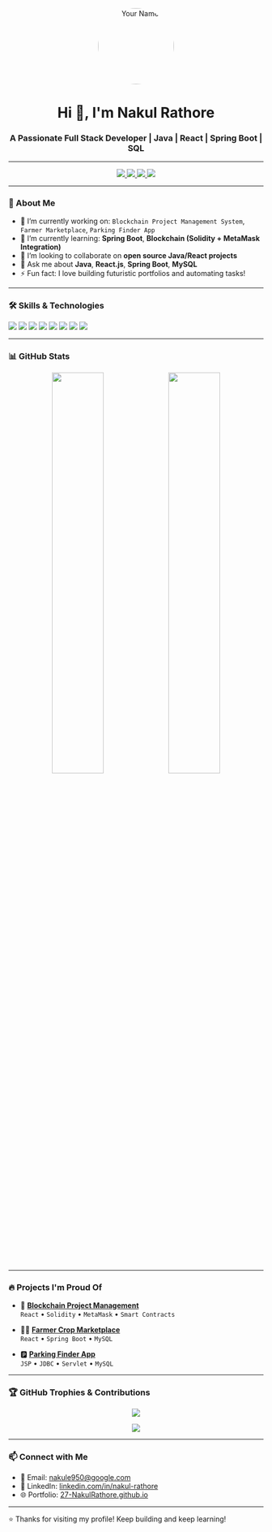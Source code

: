 <!-- Profile Header -->
<p align="center">
  <img src="https://avatars.githubusercontent.com/u/177323305?v=4" width="150" style="border-radius:50%;" alt="Your Name"/>
</p>

<h1 align="center">Hi 👋, I'm Nakul Rathore</h1>
<h3 align="center">A Passionate Full Stack Developer | Java | React | Spring Boot | SQL</h3>

---

<!-- Badges and Links -->
<p align="center">
  <a href="https://github.com/27-NakulRathore">
    <img src="https://img.shields.io/github/followers/27-NakulRathore?label=Follow&style=social" />
  </a>
  <a href="https://www.linkedin.com/in/nakul-rathore-86699b295/">
    <img src="https://img.shields.io/badge/LinkedIn-blue?logo=linkedin&logoColor=white&style=for-the-badge" />
  </a>
  <a href="https://github.com/27-NakulRathore">
    <img src="https://img.shields.io/badge/Portfolio-Visit-green?style=for-the-badge" />
  </a>
  <a href="mailto:nakulr950@google.com">
    <img src="https://img.shields.io/badge/Email-Mail Me-red?style=for-the-badge" />
  </a>
</p>

---

<!-- About Me -->
### 🧠 About Me

- 🔭 I’m currently working on: `Blockchain Project Management System`, `Farmer Marketplace`, `Parking Finder App`
- 🌱 I’m currently learning: **Spring Boot**, **Blockchain (Solidity + MetaMask Integration)**
- 👯 I’m looking to collaborate on **open source Java/React projects**
- 💬 Ask me about **Java**, **React.js**, **Spring Boot**, **MySQL**
- ⚡ Fun fact: I love building futuristic portfolios and automating tasks!

---

<!-- Skills -->
### 🛠️ Skills & Technologies

<p>
  <img src="https://img.shields.io/badge/Java-ED8B00?style=for-the-badge&logo=java&logoColor=white"/>
  <img src="https://img.shields.io/badge/SpringBoot-6DB33F?style=for-the-badge&logo=spring&logoColor=white"/>
  <img src="https://img.shields.io/badge/React-61DAFB?style=for-the-badge&logo=react&logoColor=black"/>
  <img src="https://img.shields.io/badge/MySQL-4479A1?style=for-the-badge&logo=mysql&logoColor=white"/>
  <img src="https://img.shields.io/badge/JavaScript-F7DF1E?style=for-the-badge&logo=javascript&logoColor=black"/>
  <img src="https://img.shields.io/badge/HTML5-E34F26?style=for-the-badge&logo=html5&logoColor=white"/>
  <img src="https://img.shields.io/badge/CSS3-1572B6?style=for-the-badge&logo=css3&logoColor=white"/>
  <img src="https://img.shields.io/badge/Git-F05032?style=for-the-badge&logo=git&logoColor=white"/>
</p>

---

<!-- GitHub Stats -->
### 📊 GitHub Stats

<p align="center">
  <img src="https://github-readme-stats.vercel.app/api?username=27-NakulRathore&show_icons=true&theme=radical" width="45%" />
  <img src="https://github-readme-streak-stats.herokuapp.com?user=27-NakulRathore&theme=radical" width="45%" />
</p>

---

<!-- Projects -->
### 🔥 Projects I'm Proud Of

- 🚀 **[Blockchain Project Management](https://github.com/27-NakulRathore/JobAssigner-Blockchain.git)**  
  `React` • `Solidity` • `MetaMask` • `Smart Contracts`

- 🧑‍🌾 **[Farmer Crop Marketplace](https://github.com/sharmmohit/Online_farmer_Crop_Marketplace)**  
  `React` • `Spring Boot` • `MySQL`

- 🅿️ **[Parking Finder App](https://github.com/your-repo-link)**  
  `JSP` • `JDBC` • `Servlet` • `MySQL`

---

<!-- Trophies & Contribution -->
### 🏆 GitHub Trophies & Contributions

<p align="center">
  <img src="https://github-profile-trophy.vercel.app/?username=27-NakulRathore&theme=gruvbox" />
</p>

<p align="center">
  <img src="https://activity-graph.herokuapp.com/graph?username=27-NakulRathore&theme=rogue" />
</p>

---

<!-- Footer -->
### 📫 Connect with Me

- 📧 Email: nakule950@google.com  
- 💼 LinkedIn: [linkedin.com/in/nakul-rathore](https://www.linkedin.com/in/nakul-rathore-86699b295)  
- 🌐 Portfolio: [27-NakulRathore.github.io](https://27-NakulRathore.github.io/)

---

⭐️ Thanks for visiting my profile! Keep building and keep learning!
